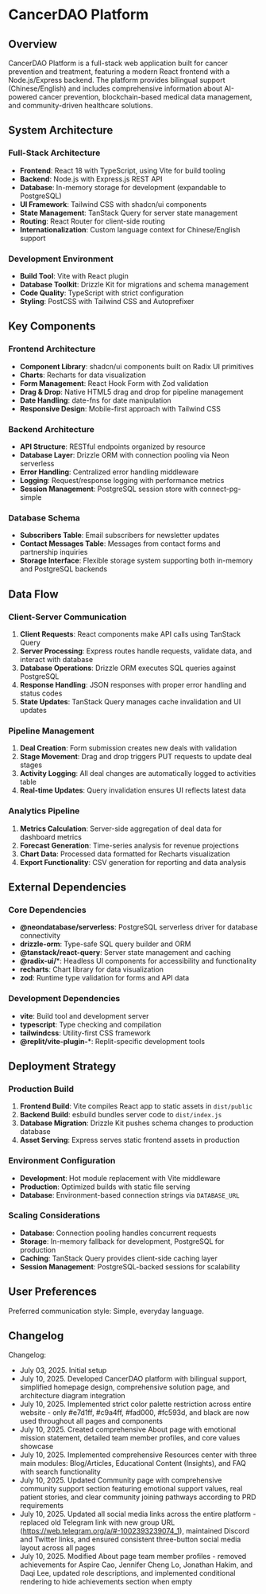 # CancerDAO Platform

## Overview

CancerDAO Platform is a full-stack web application built for cancer prevention and treatment, featuring a modern React frontend with a Node.js/Express backend. The platform provides bilingual support (Chinese/English) and includes comprehensive information about AI-powered cancer prevention, blockchain-based medical data management, and community-driven healthcare solutions.

## System Architecture

### Full-Stack Architecture
- **Frontend**: React 18 with TypeScript, using Vite for build tooling
- **Backend**: Node.js with Express.js REST API
- **Database**: In-memory storage for development (expandable to PostgreSQL)
- **UI Framework**: Tailwind CSS with shadcn/ui components
- **State Management**: TanStack Query for server state management
- **Routing**: React Router for client-side routing
- **Internationalization**: Custom language context for Chinese/English support

### Development Environment
- **Build Tool**: Vite with React plugin
- **Database Toolkit**: Drizzle Kit for migrations and schema management
- **Code Quality**: TypeScript with strict configuration
- **Styling**: PostCSS with Tailwind CSS and Autoprefixer

## Key Components

### Frontend Architecture
- **Component Library**: shadcn/ui components built on Radix UI primitives
- **Charts**: Recharts for data visualization
- **Form Management**: React Hook Form with Zod validation
- **Drag & Drop**: Native HTML5 drag and drop for pipeline management
- **Date Handling**: date-fns for date manipulation
- **Responsive Design**: Mobile-first approach with Tailwind CSS

### Backend Architecture
- **API Structure**: RESTful endpoints organized by resource
- **Database Layer**: Drizzle ORM with connection pooling via Neon serverless
- **Error Handling**: Centralized error handling middleware
- **Logging**: Request/response logging with performance metrics
- **Session Management**: PostgreSQL session store with connect-pg-simple

### Database Schema
- **Subscribers Table**: Email subscribers for newsletter updates
- **Contact Messages Table**: Messages from contact forms and partnership inquiries
- **Storage Interface**: Flexible storage system supporting both in-memory and PostgreSQL backends

## Data Flow

### Client-Server Communication
1. **Client Requests**: React components make API calls using TanStack Query
2. **Server Processing**: Express routes handle requests, validate data, and interact with database
3. **Database Operations**: Drizzle ORM executes SQL queries against PostgreSQL
4. **Response Handling**: JSON responses with proper error handling and status codes
5. **State Updates**: TanStack Query manages cache invalidation and UI updates

### Pipeline Management
1. **Deal Creation**: Form submission creates new deals with validation
2. **Stage Movement**: Drag and drop triggers PUT requests to update deal stages
3. **Activity Logging**: All deal changes are automatically logged to activities table
4. **Real-time Updates**: Query invalidation ensures UI reflects latest data

### Analytics Pipeline
1. **Metrics Calculation**: Server-side aggregation of deal data for dashboard metrics
2. **Forecast Generation**: Time-series analysis for revenue projections
3. **Chart Data**: Processed data formatted for Recharts visualization
4. **Export Functionality**: CSV generation for reporting and data analysis

## External Dependencies

### Core Dependencies
- **@neondatabase/serverless**: PostgreSQL serverless driver for database connectivity
- **drizzle-orm**: Type-safe SQL query builder and ORM
- **@tanstack/react-query**: Server state management and caching
- **@radix-ui/***: Headless UI components for accessibility and functionality
- **recharts**: Chart library for data visualization
- **zod**: Runtime type validation for forms and API data

### Development Dependencies
- **vite**: Build tool and development server
- **typescript**: Type checking and compilation
- **tailwindcss**: Utility-first CSS framework
- **@replit/vite-plugin-***: Replit-specific development tools

## Deployment Strategy

### Production Build
1. **Frontend Build**: Vite compiles React app to static assets in `dist/public`
2. **Backend Build**: esbuild bundles server code to `dist/index.js`
3. **Database Migration**: Drizzle Kit pushes schema changes to production database
4. **Asset Serving**: Express serves static frontend assets in production

### Environment Configuration
- **Development**: Hot module replacement with Vite middleware
- **Production**: Optimized builds with static file serving
- **Database**: Environment-based connection strings via `DATABASE_URL`

### Scaling Considerations
- **Database**: Connection pooling handles concurrent requests
- **Storage**: In-memory fallback for development, PostgreSQL for production
- **Caching**: TanStack Query provides client-side caching layer
- **Session Management**: PostgreSQL-backed sessions for scalability

## User Preferences

Preferred communication style: Simple, everyday language.

## Changelog

Changelog:
- July 03, 2025. Initial setup
- July 10, 2025. Developed CancerDAO platform with bilingual support, simplified homepage design, comprehensive solution page, and architecture diagram integration
- July 10, 2025. Implemented strict color palette restriction across entire website - only #e7d1ff, #c9a4ff, #fad000, #fc593d, and black are now used throughout all pages and components
- July 10, 2025. Created comprehensive About page with emotional mission statement, detailed team member profiles, and core values showcase
- July 10, 2025. Implemented comprehensive Resources center with three main modules: Blog/Articles, Educational Content (Insights), and FAQ with search functionality
- July 10, 2025. Updated Community page with comprehensive community support section featuring emotional support values, real patient stories, and clear community joining pathways according to PRD requirements
- July 10, 2025. Updated all social media links across the entire platform - replaced old Telegram link with new group URL (https://web.telegram.org/a/#-1002393239074_1), maintained Discord and Twitter links, and ensured consistent three-button social media layout across all pages
- July 10, 2025. Modified About page team member profiles - removed achievements for Aspire Cao, Jennifer Cheng Lo, Jonathan Hakim, and Daqi Lee, updated role descriptions, and implemented conditional rendering to hide achievements section when empty
